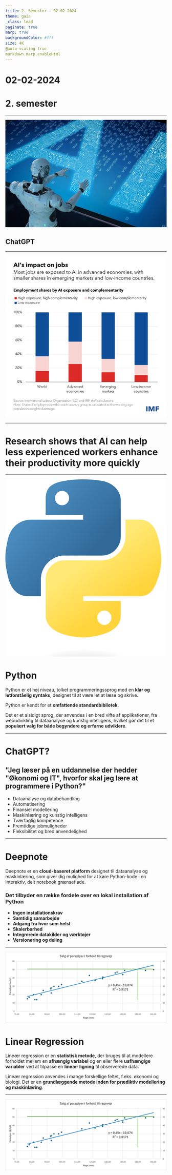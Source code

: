 ```yaml
---
title: 2. Semester - 02-02-2024
theme: gaia
_class: lead
paginate: true
marp: true
backgroundColor: #fff
size: 4K
@auto-scaling true
markdown.marp.enableHtml
---
```


<!-- _color: white -->
<!-- _backgroundColor: black -->

# 02-02-2024  <!-- fit -->
# 2. semester

---

![bg 100%](../image/ai.jpg)
## ChatGPT<!-- fit -->

---

![bg 58%](../image/AI-MD-Blog-Chart-1.png)

---
<!-- _color: white -->
<!-- _backgroundColor: black -->

# Research shows that **AI can help less experienced workers enhance their productivity more quickly**

---

![bg right:40% 90%](./image/Python-logo.png)

# Python
Python er et høj niveau, tolket programmeringssprog med en **klar og letforståelig syntaks**, designet til at være let at læse og skrive. 

Python er kendt for et **omfattende standardbibliotek**.

Det er et alsidigt sprog, der anvendes i en bred vifte af applikationer, fra webudvikling til dataanalyse og kunstig intelligens, hvilket gør det til et **populært valg for både begyndere og erfarne udviklere**.

---

<!-- _color: white -->
<!-- _backgroundColor: black -->

# ChatGPT?
## **"Jeg læser på en uddannelse der hedder "Økonomi og IT", hvorfor skal jeg lære at programmere i Python?"**

- Dataanalyse og databehandling
- Automatisering
- Finansiel modellering
- Maskinlæring og kunstig intelligens
- Tværfaglig kompetence
- Fremtidige jobmuligheder
- Fleksibilitet og bred anvendelighed

---

# Deepnote
Deepnote er en **cloud-baseret platform** designet til dataanalyse og maskinlæring, som giver dig mulighed for at køre Python-kode i en interaktiv, delt notebook grænseflade. 

### **Det tilbyder en række fordele over en lokal installation af Python**

- **Ingen installationskrav**
- **Samtidig samarbejde**
- **Adgang fra hvor som helst**
- **Skalerbarhed**
- **Integrerede datakilder og værktøjer**
- **Versionering og deling**

---
![bg right:30% 300%](../slide/image/paraplyer.png)

# Linear Regression
Lineær regression er en **statistisk metode**, der bruges til at modellere forholdet mellem en **afhængig variabel** og en eller flere **uafhængige variabler** ved at tilpasse en **lineær ligning** til observerede data.

Lineær regression anvendes i mange forskellige feltet, f.eks. økonomi og biologi. Det er en **grundlæggende metode inden for prædiktiv modellering og maskinlæring**.

---

![](../slide/image/paraplyer.png)